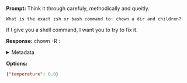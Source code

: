 **Prompt:**
Think it through carefuly, methodically and queitly.

    What is the exact zsh or bash command to: chown a dir and children?

If I give you a shell command, I want you to try to fix it.


**Response:**
chown -R <user>:<group> <directory>

<details><summary>Metadata</summary>

- Duration: 1027 ms
- Datetime: 2023-08-06T11:54:27.524539
- Model: gpt-3.5-turbo-0613

</details>

**Options:**
```json
{"temperature": 0.0}
```

